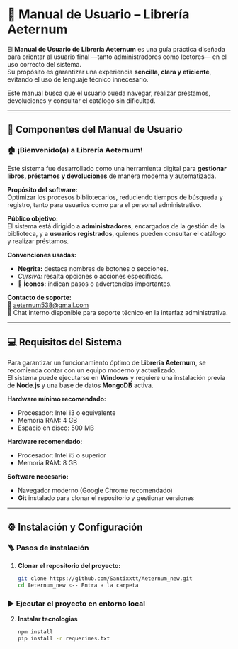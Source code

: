 # 📘 Manual de Usuario – Librería **Aeternum**

El **Manual de Usuario de Librería Aeternum** es una guía práctica diseñada para orientar al usuario final —tanto administradores como lectores— en el uso correcto del sistema.  
Su propósito es garantizar una experiencia **sencilla, clara y eficiente**, evitando el uso de lenguaje técnico innecesario.

Este manual busca que el usuario pueda navegar, realizar préstamos, devoluciones y consultar el catálogo sin dificultad.

---

## 🧩 Componentes del Manual de Usuario

### 🏠 ¡Bienvenido(a) a Librería Aeternum!

Este sistema fue desarrollado como una herramienta digital para **gestionar libros, préstamos y devoluciones** de manera moderna y automatizada.

**Propósito del software:**  
Optimizar los procesos bibliotecarios, reduciendo tiempos de búsqueda y registro, tanto para usuarios como para el personal administrativo.

**Público objetivo:**  
El sistema está dirigido a **administradores**, encargados de la gestión de la biblioteca, y a **usuarios registrados**, quienes pueden consultar el catálogo y realizar préstamos.

**Convenciones usadas:**
- **Negrita:** destaca nombres de botones o secciones.  
- *Cursiva:* resalta opciones o acciones específicas.  
- 🔹 **Íconos:** indican pasos o advertencias importantes.

**Contacto de soporte:**  
📧 aeternum538@gmail.com  
💬 Chat interno disponible para soporte técnico en la interfaz administrativa.

---

## 💻 Requisitos del Sistema

Para garantizar un funcionamiento óptimo de **Librería Aeternum**, se recomienda contar con un equipo moderno y actualizado.  
El sistema puede ejecutarse en **Windows** y requiere una instalación previa de **Node.js** y una base de datos **MongoDB** activa.

**Hardware mínimo recomendado:**
- Procesador: Intel i3 o equivalente  
- Memoria RAM: 4 GB  
- Espacio en disco: 500 MB  

**Hardware recomendado:**
- Procesador: Intel i5 o superior  
- Memoria RAM: 8 GB  

**Software necesario:**
- Navegador moderno (Google Chrome recomendado)  
- **Git** instalado para clonar el repositorio y gestionar versiones

---

## ⚙️ Instalación y Configuración

### 🪜 Pasos de instalación

1. **Clonar el repositorio del proyecto:**
   ```bash
   git clone https://github.com/Santixxtt/Aeternum_new.git
   cd Aeternum_new <-- Entra a la carpeta

### ▶️ Ejecutar el proyecto en entorno local
2. **Instalar tecnologias**
   ```bash
   npm install
   pip install -r requerimes.txt
